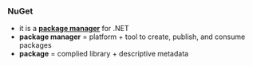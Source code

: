 ### NuGet

- it is a <u>**package manager**</u> for .NET
- **package manager** = platform + tool to create, publish, and consume packages
- **package** = complied library + descriptive metadata

